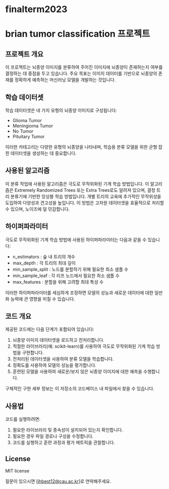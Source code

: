# finalterm2023
# brian tumor classification 프로젝트

## 프로젝트 개요
이 프로젝트는 뇌종양 이미지를 분류하여 주어진 이미지에 뇌종양이 존재하는지 여부를 결정하는 데 중점을 두고 있습니다. 주요 목표는 이미지 데이터를 기반으로 뇌종양의 존재를 정확하게 예측하는 머신러닝 모델을 개발하는 것입니다.

## 학습 데이터셋
학습 데이터셋은 네 가지 유형의 뇌종양 이미지로 구성됩니다:
- Glioma Tumor
- Meningioma Tumor
- No Tumor
- Pituitary Tumor

이러한 카테고리는 다양한 유형의 뇌종양을 나타내며, 학습용 분류 모델을 위한 균형 잡힌 데이터셋을 생성하는 데 중요합니다.

## 사용된 알고리즘
이 분류 작업에 사용된 알고리즘은 극도로 무작위화된 기계 학습 방법입니다. 이 알고리즘은 Extremely Randomized Trees 또는 Extra Trees로도 알려져 있으며, 결정 트리 분류기에 기반한 앙상블 학습 방법입니다. 개별 트리의 교육에 추가적인 무작위성을 도입하여 다양성과 견고성을 높입니다. 이 방법은 고차원 데이터셋을 효율적으로 처리할 수 있으며, 노이즈에 덜 민감합니다.

## 하이퍼파라미터
극도로 무작위화된 기계 학습 방법에 사용된 하이퍼파라미터는 다음과 같을 수 있습니다:
- n_estimators : 숲 내 트리의 개수
- max_depth : 각 트리의 최대 깊이
- min_sample_split : 노드를 분할하기 위해 필요한 최소 샘플 수
- min_sample_leaf : 각 리프 노드에서 필요한 최소 샘플 수
- max_features : 분할을 위해 고려할 최대 특성 수

이러한 하이퍼파라미터를 세심하게 조정하면 모델의 성능과 새로운 데이터에 대한 일반화 능력에 큰 영향을 미칠 수 있습니다.

## 코드 개요
제공된 코드에는 다음 단계가 포함되어 있습니다:
1. 뇌종양 이미지 데이터셋을 로드하고 전처리합니다.
2. 적절한 라이브러리(예: scikit-learn)를 사용하여 극도로 무작위화된 기계 학습 방법을 구현합니다.
3. 전처리된 데이터셋을 사용하여 분류 모델을 학습합니다.
4. 정확도를 사용하여 모델의 성능을 평가합니다.
5. 훈련된 모델을 사용하여 새로운/보지 않은 뇌종양 이미지에 대한 예측을 수행합니다.

구체적인 구현 세부 정보는 이 저장소의 코드베이스 내 파일에서 찾을 수 있습니다.

## 사용법
코드를 실행하려면:
1. 필요한 라이브러리 및 종속성이 설치되어 있는지 확인합니다.
2. 필요한 경우 파일 경로나 구성을 수정합니다.
3. 코드를 실행하고 훈련 과정과 평가 메트릭을 관찰합니다.

## License
MIT license

질문이 있으시면 [jhbest12@cau.ac.kr]로 연락해주세요.

